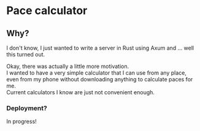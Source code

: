 # Pace calculator

## Why?

I don't know, I just wanted to write a server in Rust using Axum and ... well this turned out.

Okay, there was actually a little more motivation. \
I wanted to have a very simple calculator that I can use from any place, even from my phone without
downloading anything to calculate paces for me. \
Current calculators I know are just not convenient enough.

### Deployment?

In progress!
